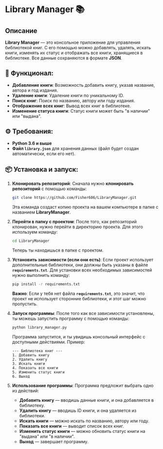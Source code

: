 # Library Manager 📚

## Описание
**Library Manager** — это консольное приложение для управления библиотекой книг. С его помощью можно добавлять, удалять, искать книги, изменять их статус и отображать все книги, хранящиеся в библиотеке. Все данные сохраняются в формате **JSON**.

## 🚀 Функционал:
- **Добавление книги**: Возможность добавить книгу, указав название, автора и год издания.
- **Удаление книги**: Удаление книги по уникальному ID.
- **Поиск книг**: Поиск по названию, автору или году издания.
- **Отображение всех книг**: Вывод всех книг в библиотеке.
- **Изменение статуса книги**: Статус книги может быть "в наличии" или "выдана".

## ⚙️ Требования:
- **Python 3.6 и выше**
- **Файл `library.json`** для хранения данных (файл будет создан автоматически, если его нет).

## 📦 Установка и запуск:

1. **Клонировать репозиторий**:
    Сначала нужно **клонировать репозиторий** с помощью команды:

    ```bash
    git clone https://github.com/Fisher606/LibraryManager.git
    ```

    Эта команда создаст копию проекта на вашем компьютере в папке с названием **LibraryManager**.

2. **Перейти в папку с проектом**:
    После того, как репозиторий клонирован, нужно перейти в директорию проекта. Для этого используем команду:

    ```bash
    cd LibraryManager
    ```

    Теперь ты находишься в папке с проектом.

3. **Установить зависимости (если они есть)**:
    Если проект использует дополнительные библиотеки, они должны быть указаны в файле **`requirements.txt`**. Для установки всех необходимых зависимостей нужно выполнить команду:

    ```bash
    pip install -r requirements.txt
    ```

    **Важно**: Если у тебя нет файла **`requirements.txt`**, это значит, что проект не использует сторонние библиотеки, и этот шаг можно пропустить.

4. **Запуск программы**:
    После того как все зависимости установлены, ты можешь запустить программу с помощью команды:

    ```bash
    python library_manager.py
    ```

    Программа запустится, и ты увидишь консольный интерфейс с доступными действиями. Пример:

    ```
    --- Библиотека книг ---
    1. Добавить книгу
    2. Удалить книгу
    3. Искать книги
    4. Показать все книги
    5. Изменить статус книги
    6. Выход
    ```

5. **Использование программы**:
    Программа предложит выбрать одно из действий:
    - **Добавить книгу** — вводишь данные книги, и она добавляется в библиотеку.
    - **Удалить книгу** — вводишь ID книги, и она удаляется из библиотеки.
    - **Искать книги** — можно искать по названию, автору или году.
    - **Показать все книги** — выводит список всех книг.
    - **Изменить статус книги** — можно обновить статус книги на "выдана" или "в наличии".
    - **Выход** — завершает программу.


